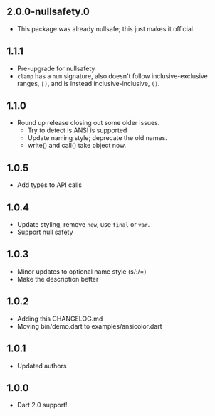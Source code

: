 ## 2.0.0-nullsafety.0

* This package was already nullsafe; this just makes it official.

## 1.1.1

* Pre-upgrade for nullsafety
* `clamp` has a `num` signature, also doesn't follow inclusive-exclusive
  ranges, `[)`, and is instead inclusive-inclusive, `()`.

## 1.1.0

* Round up release closing out some older issues.
  * Try to detect is ANSI is supported
  * Update naming style; deprecate the old names.
  * write() and call() take object now.

## 1.0.5

* Add types to API calls

## 1.0.4

* Update styling, remove `new`, use `final` or `var`.
* Support null safety

## 1.0.3

* Minor updates to optional name style (s/:/=)
* Make the description better

## 1.0.2

* Adding this CHANGELOG.md
* Moving bin/demo.dart to examples/ansicolor.dart

## 1.0.1

* Updated authors

## 1.0.0

* Dart 2.0 support!
